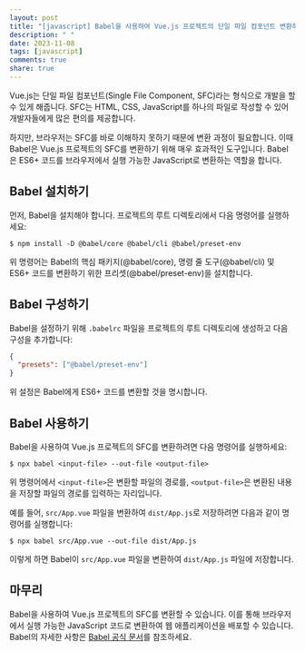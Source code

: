 ```yaml
---
layout: post
title: "[javascript] Babel을 사용하여 Vue.js 프로젝트의 단일 파일 컴포넌트 변환하기"
description: " "
date: 2023-11-08
tags: [javascript]
comments: true
share: true
---
```


Vue.js는 단일 파일 컴포넌트(Single File Component, SFC)라는 형식으로 개발을 할 수 있게 해줍니다. SFC는 HTML, CSS, JavaScript를 하나의 파일로 작성할 수 있어 개발자들에게 많은 편의를 제공합니다. 

하지만, 브라우저는 SFC를 바로 이해하지 못하기 때문에 변환 과정이 필요합니다. 이때 Babel은 Vue.js 프로젝트의 SFC를 변환하기 위해 매우 효과적인 도구입니다. Babel은 ES6+ 코드를 브라우저에서 실행 가능한 JavaScript로 변환하는 역할을 합니다.

## Babel 설치하기

먼저, Babel을 설치해야 합니다. 프로젝트의 루트 디렉토리에서 다음 명령어를 실행하세요:

```shell
$ npm install -D @babel/core @babel/cli @babel/preset-env
```

위 명령어는 Babel의 핵심 패키지(@babel/core), 명령 줄 도구(@babel/cli) 및 ES6+ 코드를 변환하기 위한 프리셋(@babel/preset-env)을 설치합니다.

## Babel 구성하기

Babel을 설정하기 위해 `.babelrc` 파일을 프로젝트의 루트 디렉토리에 생성하고 다음 구성을 추가합니다:

```json
{
  "presets": ["@babel/preset-env"]
}
```

위 설정은 Babel에게 ES6+ 코드를 변환할 것을 명시합니다.

## Babel 사용하기

Babel을 사용하여 Vue.js 프로젝트의 SFC를 변환하려면 다음 명령어를 실행하세요:

```shell
$ npx babel <input-file> --out-file <output-file>
```

위 명령어에서 `<input-file>`은 변환할 파일의 경로를, `<output-file>`은 변환된 내용을 저장할 파일의 경로를 입력하는 자리입니다.

예를 들어, `src/App.vue` 파일을 변환하여 `dist/App.js`로 저장하려면 다음과 같이 명령어를 실행합니다:

```shell
$ npx babel src/App.vue --out-file dist/App.js
```

이렇게 하면 Babel이 `src/App.vue` 파일을 변환하여 `dist/App.js` 파일에 저장합니다.

## 마무리

Babel을 사용하여 Vue.js 프로젝트의 SFC를 변환할 수 있습니다. 이를 통해 브라우저에서 실행 가능한 JavaScript 코드로 변환하여 웹 애플리케이션을 배포할 수 있습니다. Babel의 자세한 사항은 [Babel 공식 문서](https://babeljs.io/docs/)를 참조하세요.